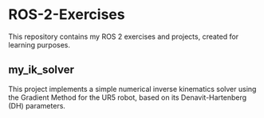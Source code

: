# ROS-2-Exercises

This repository contains my ROS 2 exercises and projects, created for learning purposes.

## my_ik_solver
This project implements a simple numerical inverse kinematics solver using the Gradient Method for the UR5 robot, based on its Denavit-Hartenberg (DH) parameters.


